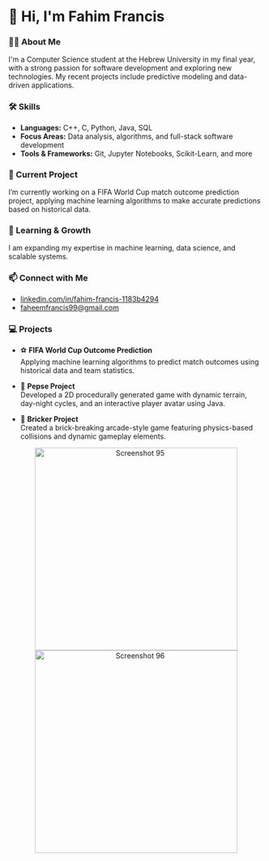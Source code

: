 # 👋 Hi, I'm Fahim Francis

### 👨‍💻 About Me
I'm a Computer Science student at the Hebrew University in my final year, with a strong passion for software development and exploring new technologies. My recent projects include predictive modeling and data-driven applications.

### 🛠️ Skills
- **Languages:** C++, C, Python, Java, SQL
- **Focus Areas:** Data analysis, algorithms, and full-stack software development
- **Tools & Frameworks:** Git, Jupyter Notebooks, Scikit-Learn, and more

### 📌 Current Project
I’m currently working on a FIFA World Cup match outcome prediction project, applying machine learning algorithms to make accurate predictions based on historical data.

### 🌱 Learning & Growth
I am expanding my expertise in machine learning, data science, and scalable systems.

### 📫 Connect with Me
- [linkedin.com/in/fahim-francis-1183b4294](https://www.linkedin.com/in/fahim-francis-1183b4294/)
- faheemfrancis99@gmail.com

### 💻 Projects

- ⚽ **FIFA World Cup Outcome Prediction**  
  Applying machine learning algorithms to predict match outcomes using historical data and team statistics.

- 🌲 **Pepse Project**  
  Developed a 2D procedurally generated game with dynamic terrain, day-night cycles, and an interactive player avatar using Java.

- 🧱 **Bricker Project**  
  Created a brick-breaking arcade-style game featuring physics-based collisions and dynamic gameplay elements.

<div align="center">
  <img src="https://github.com/user-attachments/assets/cbe98d8e-2ab5-4d66-8bce-b65927c2f983" alt="Screenshot 95" width="400px">
  <img src="https://github.com/user-attachments/assets/bcf68a3e-5dd3-4dc8-a88b-123456789012" alt="Screenshot 96" width="400px">
</div>



